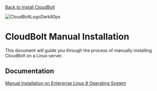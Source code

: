 [Back to Install CloudBolt](README.md)

![CloudBoltLogoDark80px](https://github.com/user-attachments/assets/66cf699d-6792-4d67-b34c-d153bd92944e)

# CloudBolt Manual Installation
This document will guide you through the process of manually installing CloudBolt on a Linux server.

## Documentation
[Manual Installation on Enterprise Linux 8 Operating System](https://docs.cloudbolt.io/articles/#!cloudbolt-latest-docs/deploy-with-installer)
